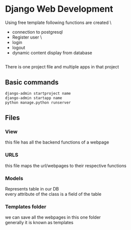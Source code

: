 # Django Web Development
Using free template following functions are created \
* connection to postgresql
* Register user \
* login
* logout
* dynamic content display from database

## 
There is one project file and multiple apps in that project

## Basic commands 
```bash
django-admin startproject name
django-admin startapp name
python manage.python runserver
```

## Files 
### View 
this file has all the backend functions of a webpage

### URLS
this file maps the url/webpages to their respective functions

### Models
Represents table in our DB \
every attribute of the class is a field of the table

### Templates folder
we can save all the webpages in this one folder \
generally it is known as templates
